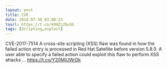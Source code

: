 ```yaml
---
layout: post
title: CVE
date: 2018-07-30 03:00:23
tourl: https://t.co/k9HZz2bu5G
tags: [Scripting,exploit]
---
```

CVE-2017-7514 A cross-site scripting (XSS) flaw was found in how the failed action entry is processed in Red Hat Satellite before version 5.8.0. A user able to specify a failed action could exploit this flaw to perform XSS attacks ... https://t.co/Y20MjUWrDk